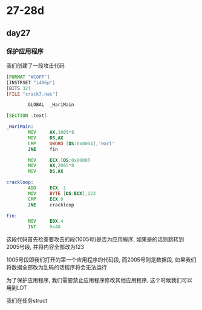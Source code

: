 # 27-28d

## day27

### 保护应用程序

我们创建了一段攻击代码

```asm
[FORMAT "WCOFF"]
[INSTRSET "i486p"]
[BITS 32]
[FILE "crack7.nas"]

		GLOBAL	_HariMain

[SECTION .text]

_HariMain:
		MOV		AX,1005*8
		MOV		DS,AX
		CMP		DWORD [DS:0x0004],'Hari'
		JNE		fin					

		MOV		ECX,[DS:0x0000]	
		MOV		AX,2005*8
		MOV		DS,AX

crackloop:						
		ADD		ECX,-1
		MOV		BYTE [DS:ECX],123
		CMP		ECX,0
		JNE		crackloop

fin:							
		MOV		EDX,4
		INT		0x40

```

这段代码首先检查要攻击的段(1005号)是否为应用程序, 如果是的话则跳转到2005号段, 并将内容全部改为123

1005号段即我们打开的第一个应用程序的代码段, 而2005号则是数据段, 如果我们将数据全部改为乱码的话程序将会无法运行

为了保护应用程序, 我们需要禁止应用程序修改其他应用程序, 这个时候我们可以用到LDT

我们在任务struct